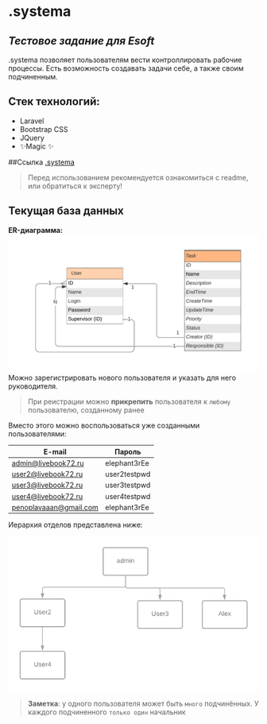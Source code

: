 # .systema
## _Тестовое задание для Esoft_

.systema позволяет пользователям вести контроллировать рабочие процессы.
Есть возможность создавать задачи себе, а также своим подчиненным.
## Стек технологий:
- Laravel
- Bootstrap CSS
- JQuery
- ✨Magic ✨

##Ссылка
[.systema](http://btrx.livebook72.ru/laravel/public/)
>Перед использованием рекомендуется ознакомиться с readme, или обратиться к эксперту!

## Текущая база данных
**ER-диаграмма:**
![ER-диаграмма](https://github.com/penoplavaaan/esoft/blob/main/ER%20ToDo.png?raw=true)
Можно зарегистрировать нового пользователя и указать для него руководителя.
>При реистрации можно **прикрепить** пользователя к `любому` пользователю, созданному ранее

Вместо этого можно воспользоваться уже созданными пользователями:

| E-mail | Пароль |
| ------ | ------ |
| admin@livebook72.ru | elephant3rEe |
| user2@livebook72.ru | user2testpwd |
| user3@livebook72.ru | user3testpwd |
| user4@livebook72.ru | user4testpwd |
| penoplavaaan@gmail.com | elephant3rEe | 

Иерархия отделов представлена ниже:

![Иерархия отделов](https://github.com/penoplavaaan/esoft/blob/main/Hierarchy.png?raw=true)

> **Заметка**:  у одного пользователя может быть `много` подчинённых.
>У каждого подчиненного `только один` начальник




 


